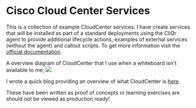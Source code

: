 # Cisco Cloud Center Services

This is a collection of example CloudCenter services. I have create services that will be installed as part of a standard deployments using the CliQr agent to provide additional lifecycle actions, examples of external services (without the agent) and callout scripts. To get more information visit the [official documentation](http://docs.cliqr.com).

A overview diagram of CloudCenter that I use when a whiteboard isn't available to me;
![](https://res.cloudinary.com/dalqykxs4/image/upload/v1480370089/Cloud_Center_Overview_nb2m6r.png)

I wrote a quick blog providing an overview of what CloudCenter is [here](xxxxxx).

These have been written as proof of concepts or learning exercises are should not be viewed as production ready!

